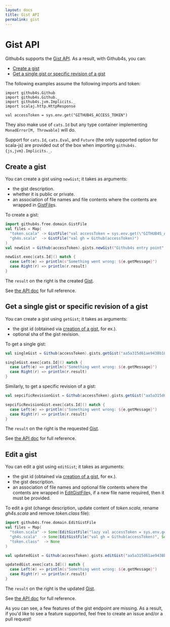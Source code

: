 ```yaml
---
layout: docs
title: Gist API
permalink: gist
---
```


# Gist API

Github4s supports the [Gist API](https://developer.github.com/v3/gists/). As a result,
with Github4s, you can:

- [Create a gist](#create-a-gist)
- [Get a single gist or specific revision of a gist](#get-a-gist)

The following examples assume the following imports and token:

```tut:silent
import github4s.Github
import github4s.Github._
import github4s.jvm.Implicits._
import scalaj.http.HttpResponse

val accessToken = sys.env.get("GITHUB4S_ACCESS_TOKEN")
```

They also make use of `cats.Id` but any type container implementing `MonadError[M, Throwable]` will do.

Support for `cats.Id`, `cats.Eval`, and `Future` (the only supported option for scala-js) are
provided out of the box when importing `github4s.{js,jvm}.Implicits._`.

## Create a gist

You can create a gist using `newGist`; it takes as arguments:

- the gist description.
- whether it is public or private.
- an association of file names and file contents where the contents are wrapped in
[GistFile][gist-scala]s.

To create a gist:

```scala
import github4s.free.domain.GistFile
val files = Map(
  "token.scala" -> GistFile("val accessToken = sys.env.get(\"GITHUB4S_ACCESS_TOKEN\")"),
  "gh4s.scala"  -> GistFile("val gh = Github(accessToken)")
)
val newGist = Github(accessToken).gists.newGist("Github4s entry point", public = true, files)

newGist.exec[cats.Id]() match {
  case Left(e) => println(s"Something went wrong: ${e.getMessage}")
  case Right(r) => println(r.result)
}
```

The `result` on the right is the created [Gist][gist-scala].

See [the API doc](https://developer.github.com/v3/gists/#create-a-gist) for full reference.

## Get a single gist or specific revision of a gist

You can create a gist using `getGist`; it takes as arguments:

- the gist id (obtained via [creation of a gist](#create-a-gist), for ex.).
- optional sha of the gist revision.

To get a single gist:

```scala
val singleGist = Github(accessToken).gists.getGist("aa5a315d61ae9438b18d")

singleGist.exec[cats.Id]() match {
  case Left(e) => println(s"Something went wrong: ${e.getMessage}")
  case Right(r) => println(r.result)
}
```

Similarly, to get a specific revision of a gist:

```scala
val sepcificRevisionGist = Github(accessToken).gists.getGist("aa5a315d61ae9438b18d", Some("4e481528046a016fc11d6e7d8d623b55ea11e372"))

sepcificRevisionGist.exec[cats.Id]() match {
  case Left(e) => println(s"Something went wrong: ${e.getMessage}")
  case Right(r) => println(r.result)
}
```

The `result` on the right is the requested [Gist][gist-scala].

See [the API doc](https://developer.github.com/v3/gists/#get-a-single-gist) for full reference.

## Edit a gist

You can edit a gist using `editGist`; it takes as arguments:

- the gist id (obtained via [creation of a gist](#create-a-gist), for ex.).
- the gist description.
- an association of file names and optional file contents where the contents are wrapped in
[EditGistFile][gist-scala]s, if a new file name required, then it must be provided.

To edit a gist (change description, update content of _token.scala_, rename _gh4s.scala_ and remove _token.class_ file):

```scala
import github4s.free.domain.EditGistFile
val files = Map(
  "token.scala" -> Some(EditGistFile("lazy val accessToken = sys.env.get(\"GITHUB4S_ACCESS_TOKEN\")")),
  "gh4s.scala"  -> Some(EditGistFile("val gh = Github(accessToken)", Some("GH4s.scala"))),
  "token.class"  -> None
)

val updatedGist = Github(accessToken).gists.editGist("aa5a315d61ae9438b18d", "Updated github4s entry point", files)

updatedGist.exec[cats.Id]() match {
  case Left(e) => println(s"Something went wrong: ${e.getMessage}")
  case Right(r) => println(r.result)
}
```

The `result` on the right is the updated [Gist][gist-scala].

See [the API doc](https://developer.github.com/v3/gists/#edit-a-gist) for full reference.

As you can see, a few features of the gist endpoint are missing. As a result, if you'd like to see a
feature supported, feel free to create an issue and/or a pull request!

[gist-scala]: https://github.com/47deg/github4s/blob/master/github4s/shared/src/main/scala/github4s/free/domain/Gist.scala
